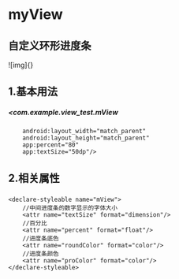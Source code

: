 # myView
## 自定义环形进度条

![img]{}
## 1.基本用法
#####   <com.example.view_test.mView
        android:layout_width="match_parent"
        android:layout_height="match_parent"
        app:percent="80"
        app:textSize="50dp"/>
        
## 2.相关属性
#####  <resources>
    <declare-styleable name="mView">
        //中间进度条的数字显示的字体大小
        <attr name="textSize" format="dimension"/>
        //百分比
        <attr name="percent" format="float"/>
        //进度条底色
        <attr name="roundColor" format="color"/>
        //进度条颜色
        <attr name="proColor" format="color"/>
    </declare-styleable>
</resources>
